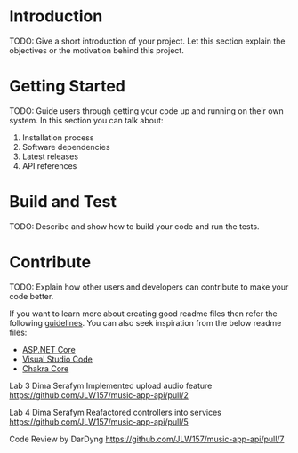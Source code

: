 # Introduction 
TODO: Give a short introduction of your project. Let this section explain the objectives or the motivation behind this project. 

# Getting Started
TODO: Guide users through getting your code up and running on their own system. In this section you can talk about:
1.	Installation process
2.	Software dependencies
3.	Latest releases
4.	API references

# Build and Test
TODO: Describe and show how to build your code and run the tests. 

# Contribute
TODO: Explain how other users and developers can contribute to make your code better. 

If you want to learn more about creating good readme files then refer the following [guidelines](https://docs.microsoft.com/en-us/azure/devops/repos/git/create-a-readme?view=azure-devops). You can also seek inspiration from the below readme files:
- [ASP.NET Core](https://github.com/aspnet/Home)
- [Visual Studio Code](https://github.com/Microsoft/vscode)
- [Chakra Core](https://github.com/Microsoft/ChakraCore)

Lab 3
Dima Serafym
Implemented upload audio feature
https://github.com/JLW157/music-app-api/pull/2

Lab 4
Dima Serafym
Reafactored controllers into services
https://github.com/JLW157/music-app-api/pull/5

Code Review by DarDyng
https://github.com/JLW157/music-app-api/pull/7
